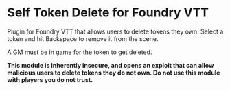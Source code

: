 # Self Token Delete for Foundry VTT

Plugin for Foundry VTT that allows users to delete tokens they own. Select a token and hit Backspace to remove it from the scene.

A GM must be in game for the token to get deleted.

**This module is inherently insecure, and opens an exploit that can allow malicious users to delete tokens they do not own. Do not use
this module with players you do not trust.**